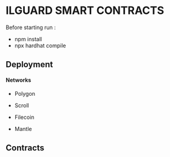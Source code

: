 # ILGUARD SMART CONTRACTS 


Before starting run : 

- npm install 
- npx hardhat compile 




## Deployment 

#### Networks 
 
 - Polygon 

 - Scroll 

 - Filecoin 

 - Mantle 


## Contracts 




